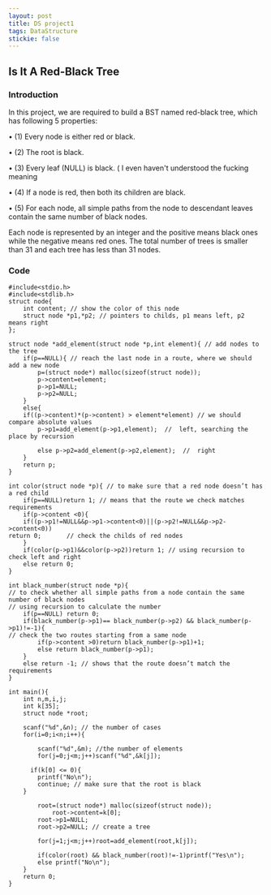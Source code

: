 ```yaml
---
layout: post
title: DS project1
tags: DataStructure
stickie: false
---
```

## Is It A Red-Black Tree

### Introduction

In this project, we are required to build a BST named red-black tree, which has following 5 properties:

•	(1) Every node is either red or black.

•	(2) The root is black.

•	(3) Every leaf (NULL) is black. ( I even haven't understood the fucking meaning 

•	(4) If a node is red, then both its children are black.

•	(5) For each node, all simple paths from the node to descendant leaves contain the same number of black nodes.

Each node is represented by an integer and the positive means black ones while the negative means red ones. The total number of trees is smaller than 31 and each tree has less than 31 nodes.

### Code

	#include<stdio.h>
	#include<stdlib.h>
	struct node{
		int content; // show the color of this node
		struct node *p1,*p2; // pointers to childs, p1 means left, p2 means right
	}; 

	struct node *add_element(struct node *p,int element){ // add nodes to the tree
		if(p==NULL){ // reach the last node in a route, where we should add a new node
			p=(struct node*) malloc(sizeof(struct node));
			p->content=element;
			p->p1=NULL;
			p->p2=NULL; 
		}
		else{
		if((p->content)*(p->content) > element*element) // we should compare absolute values
			p->p1=add_element(p->p1,element);  //  left, searching the place by recursion
		
			else p->p2=add_element(p->p2,element);  //  right
		}
		return p;
	}

	int color(struct node *p){ // to make sure that a red node doesn’t has a red child
		if(p==NULL)return 1; // means that the route we check matches requirements
		if(p->content <0){ 
		if((p->p1!=NULL&&p->p1->content<0)||(p->p2!=NULL&&p->p2->content<0))
	return 0;		// check the childs of red nodes
		}
		if(color(p->p1)&&color(p->p2))return 1; // using recursion to check left and right
		else return 0;
	}

	int black_number(struct node *p){ 
	// to check whether all simple paths from a node contain the same number of black nodes
	// using recursion to calculate the number
		if(p==NULL) return 0;
		if(black_number(p->p1)== black_number(p->p2) && black_number(p->p1)!=-1){
	// check the two routes starting from a same node
			if(p->content >0)return black_number(p->p1)+1;
			else return black_number(p->p1);
		}
		else return -1; // shows that the route doesn’t match the requirements
	}

	int main(){
		int n,m,i,j;
		int k[35];
		struct node *root;
	
		scanf("%d",&n); // the number of cases
		for(i=0;i<n;i++){
		
			scanf("%d",&m); //the number of elements
			for(j=0;j<m;j++)scanf("%d",&k[j]);
		
	  	  if(k[0] <= 0){
			printf("No\n");
			continue; // make sure that the root is black
   	 	}
		
			root=(struct node*) malloc(sizeof(struct node));
		    	root->content=k[0];
			root->p1=NULL;
			root->p2=NULL; // create a tree
		
			for(j=1;j<m;j++)root=add_element(root,k[j]);
		
			if(color(root) && black_number(root)!=-1)printf("Yes\n");
			else printf("No\n");
		}
		return 0;
	}

